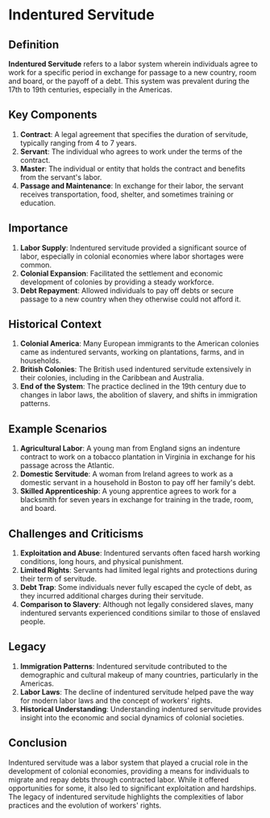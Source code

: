 # Indentured Servitude

## Definition
**Indentured Servitude** refers to a labor system wherein individuals agree to work for a specific period in exchange for passage to a new country, room and board, or the payoff of a debt. This system was prevalent during the 17th to 19th centuries, especially in the Americas.

## Key Components
1. **Contract**: A legal agreement that specifies the duration of servitude, typically ranging from 4 to 7 years.
2. **Servant**: The individual who agrees to work under the terms of the contract.
3. **Master**: The individual or entity that holds the contract and benefits from the servant's labor.
4. **Passage and Maintenance**: In exchange for their labor, the servant receives transportation, food, shelter, and sometimes training or education.

## Importance
1. **Labor Supply**: Indentured servitude provided a significant source of labor, especially in colonial economies where labor shortages were common.
2. **Colonial Expansion**: Facilitated the settlement and economic development of colonies by providing a steady workforce.
3. **Debt Repayment**: Allowed individuals to pay off debts or secure passage to a new country when they otherwise could not afford it.

## Historical Context
1. **Colonial America**: Many European immigrants to the American colonies came as indentured servants, working on plantations, farms, and in households.
2. **British Colonies**: The British used indentured servitude extensively in their colonies, including in the Caribbean and Australia.
3. **End of the System**: The practice declined in the 19th century due to changes in labor laws, the abolition of slavery, and shifts in immigration patterns.

## Example Scenarios
1. **Agricultural Labor**: A young man from England signs an indenture contract to work on a tobacco plantation in Virginia in exchange for his passage across the Atlantic.
2. **Domestic Servitude**: A woman from Ireland agrees to work as a domestic servant in a household in Boston to pay off her family's debt.
3. **Skilled Apprenticeship**: A young apprentice agrees to work for a blacksmith for seven years in exchange for training in the trade, room, and board.

## Challenges and Criticisms
1. **Exploitation and Abuse**: Indentured servants often faced harsh working conditions, long hours, and physical punishment.
2. **Limited Rights**: Servants had limited legal rights and protections during their term of servitude.
3. **Debt Trap**: Some individuals never fully escaped the cycle of debt, as they incurred additional charges during their servitude.
4. **Comparison to Slavery**: Although not legally considered slaves, many indentured servants experienced conditions similar to those of enslaved people.

## Legacy
1. **Immigration Patterns**: Indentured servitude contributed to the demographic and cultural makeup of many countries, particularly in the Americas.
2. **Labor Laws**: The decline of indentured servitude helped pave the way for modern labor laws and the concept of workers' rights.
3. **Historical Understanding**: Understanding indentured servitude provides insight into the economic and social dynamics of colonial societies.

## Conclusion
Indentured servitude was a labor system that played a crucial role in the development of colonial economies, providing a means for individuals to migrate and repay debts through contracted labor. While it offered opportunities for some, it also led to significant exploitation and hardships. The legacy of indentured servitude highlights the complexities of labor practices and the evolution of workers' rights.

